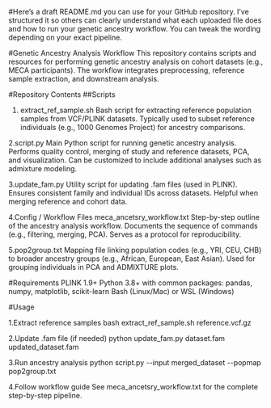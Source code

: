 #Here’s a draft README.md you can use for your GitHub repository. I’ve structured it so others can clearly understand what each uploaded file does and how to run your genetic ancestry workflow. 
You can tweak the wording depending on your exact pipeline.

#Genetic Ancestry Analysis Workflow
This repository contains scripts and resources for performing genetic ancestry analysis on cohort datasets (e.g., MECA participants). The workflow integrates preprocessing, reference sample extraction, and downstream analysis.

#Repository Contents
##Scripts

1. extract_ref_sample.sh
Bash script for extracting reference population samples from VCF/PLINK datasets.
Typically used to subset reference individuals (e.g., 1000 Genomes Project) for ancestry comparisons.

2.script.py
Main Python script for running genetic ancestry analysis.
Performs quality control, merging of study and reference datasets, PCA, and visualization.
Can be customized to include additional analyses such as admixture modeling.

3.update_fam.py
Utility script for updating .fam files (used in PLINK).
Ensures consistent family and individual IDs across datasets.
Helpful when merging reference and cohort data.

4.Config / Workflow Files
meca_ancetsry_workflow.txt
Step-by-step outline of the ancestry analysis workflow.
Documents the sequence of commands (e.g., filtering, merging, PCA).
Serves as a protocol for reproducibility.

5.pop2group.txt
Mapping file linking population codes (e.g., YRI, CEU, CHB) to broader ancestry groups (e.g., African, European, East Asian).
Used for grouping individuals in PCA and ADMIXTURE plots.

#Requirements
PLINK 1.9+
Python 3.8+ with common packages:
pandas, numpy, matplotlib, scikit-learn
Bash (Linux/Mac) or WSL (Windows)

#Usage

1.Extract reference samples
bash extract_ref_sample.sh reference.vcf.gz

2.Update .fam file (if needed)
python update_fam.py dataset.fam updated_dataset.fam

3.Run ancestry analysis
python script.py --input merged_dataset --popmap pop2group.txt

4.Follow workflow guide
See meca_ancetsry_workflow.txt for the complete step-by-step pipeline.
